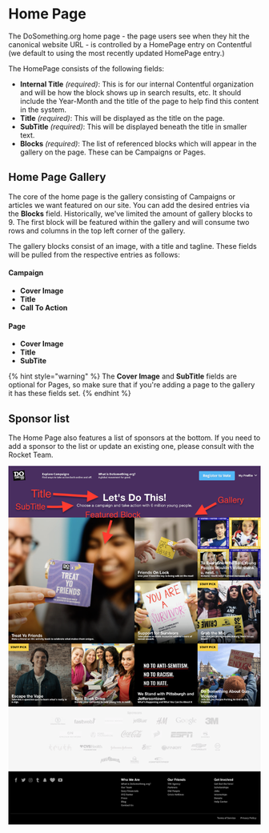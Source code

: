 # Home Page

The DoSomething.org home page - the page users see when they hit the canonical website URL - is controlled by a HomePage entry on Contentful (we default to using the most recently updated HomePage entry.)

The HomePage consists of the following fields:

- **Internal Title** _\(required\)_: This is for our internal Contentful organization and will be how the block shows up in search results, etc. It should include the Year-Month and the title of the page to help find this content in the system.
- **Title** _\(required\)_: This will be displayed as the title on the page.
- **SubTitle** _\(required\)_: This will be displayed beneath the title in smaller text.
- **Blocks** _\(required\)_: The list of referenced blocks which will appear in the gallery on the page. These can be Campaigns or Pages.

## Home Page Gallery

The core of the home page is the gallery consisting of Campaigns or articles we want featured on our site. You can add the desired entries via the **Blocks** field. Historically, we've limited the amount of gallery blocks to 9. The first block will be featured within the gallery and will consume two rows and columns in the top left corner of the gallery.

The gallery blocks consist of an image, with a title and tagline. These fields will be pulled from the respective entries as follows:

#### Campaign

- **Cover Image**
- **Title**
- **Call To Action**

#### Page

- **Cover Image**
- **Title**
- **SubTite**

{% hint style="warning" %}
The **Cover Image** and **SubTitle** fields are optional for Pages, so make sure that if you're adding a page to the gallery it has these fields set.
{% endhint %}

## Sponsor list

The Home Page also features a list of sponsors at the bottom. If you need to add a sponsor to the list or update an existing one, please consult with the Rocket Team.

![Home Page](../.gitbook/assets/home-page.png)

